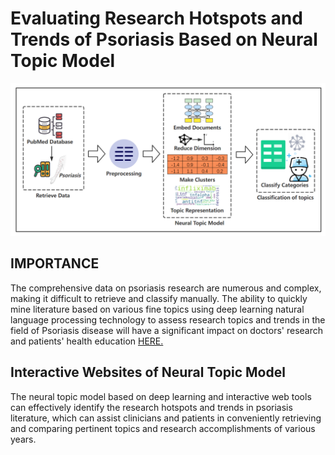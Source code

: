 # Evaluating Research Hotspots and Trends of Psoriasis Based on Neural Topic Model 
![ReactJS Resume Website](readme.jpg?raw=true "ReactJS Resume Website")


## IMPORTANCE
The comprehensive data on psoriasis research are numerous and complex, making it difficult to retrieve and classify manually. The ability to quickly mine literature based on various fine topics using deep learning natural language processing technology to assess research topics and trends in the field of Psoriasis disease will have a significant impact on doctors' research and patients' health education <a href="https://github.com/tbakerx/react-resume-template">HERE.</a>

## Interactive Websites of Neural Topic Model
The neural topic model based on deep learning and interactive web tools can effectively identify the research hotspots and trends in psoriasis literature, which can assist clinicians and patients in conveniently retrieving and comparing pertinent topics and research accomplishments of various years. 

<script type="module" src="https://public.tableau.com/javascripts/api/tableau.embedding.3.latest.min.js"></script>


<tableau-viz id="tableauViz"       
  src='https://public.tableau.com/views/DistributionmapofPsoriasisResearchTopics/FieldofPathologicalMechanismsandComorbidities'      
  device="pc" toolbar="bottom" show-tabs>
</tableau-viz>



